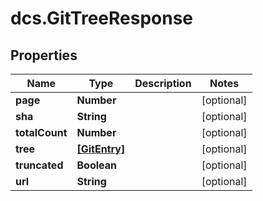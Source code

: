 # dcs.GitTreeResponse

## Properties
Name | Type | Description | Notes
------------ | ------------- | ------------- | -------------
**page** | **Number** |  | [optional] 
**sha** | **String** |  | [optional] 
**totalCount** | **Number** |  | [optional] 
**tree** | [**[GitEntry]**](GitEntry.md) |  | [optional] 
**truncated** | **Boolean** |  | [optional] 
**url** | **String** |  | [optional] 
